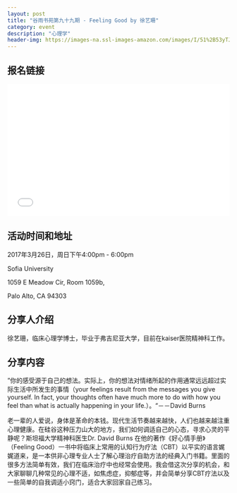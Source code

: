 ```yaml
---
layout: post
title: "谷雨书苑第九十九期 - Feeling Good by 徐艺珊"
category: event
description: "心理学"
header-img: https://images-na.ssl-images-amazon.com/images/I/51%2B53yTJfML._SX329_BO1,204,203,200_.jpg
---
```


## 报名链接
<div style="width:100%; text-align:left;" ><iframe src="//eventbrite.com/tickets-external?eid=33072219900&ref=etckt" frameborder="0" height="300" width="100%" vspace="0" hspace="0" marginheight="5" marginwidth="5" scrolling="auto" allowtransparency="true"></iframe></div>

## 活动时间和地址
2017年3月26日，周日下午4:00pm - 6:00pm

Sofia University

1059 E Meadow Cir, Room 1059b,

Palo Alto, CA 94303

## 分享人介绍
徐艺珊，临床心理学博士，毕业于弗吉尼亚大学，目前在kaiser医院精神科工作。

## 分享内容
”你的感受源于自己的想法。实际上，你的想法对情绪所起的作用通常远远超过实际生活中所发生的事情（your feelings result from the messages you give yourself. In fact, your thoughts often have much more to do with how you feel than what is actually happening in your life.）。“－－David Burns 

老一辈的人爱说，身体是革命的本钱。现代生活节奏越来越快，人们也越来越注重心理健康。在硅谷这种压力山大的地方，我们如何调适自己的心态，寻求心灵的平静呢？斯坦福大学精神科医生Dr. David Burns 在他的著作《好心情手册》（Feeling Good）一书中将临床上常用的认知行为疗法（CBT）以平实的语言娓娓道来，是一本供非心理专业人士了解心理治疗自助方法的经典入门书籍。里面的很多方法简单有效，我们在临床治疗中也经常会使用。我会借这次分享的机会，和大家聊聊几种常见的心理不适，如焦虑症，抑郁症等，并会简单分享CBT疗法以及一些简单的自我调适小窍门，适合大家回家自己练习。
